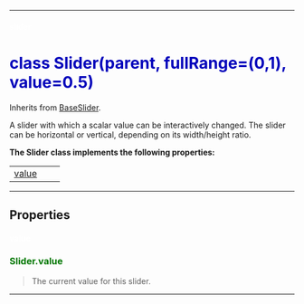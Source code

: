 
---

#### <font color='#FFF'>slider</font> ####
# <font color='#00B'>class Slider(parent, fullRange=(0,1), value=0.5)</font> #

Inherits from [BaseSlider](cls_BaseSlider.md).

A slider with which a scalar value can be interactively changed. The slider can be horizontal or vertical, depending on its  width/height ratio.





**The Slider class implements the following properties:**<br /><table cellpadding='10px'><tr>
<td valign='top'>
<a href='#value.md'>value</a><br /></td>
<td valign='top'>
</td>
<td valign='top'>
</td>
</tr></table>



---


## Properties ##

#### <font color='#FFF'>value</font> ####
### <font color='#070'>Slider.value</font> ###

> The current value for this slider.



---

